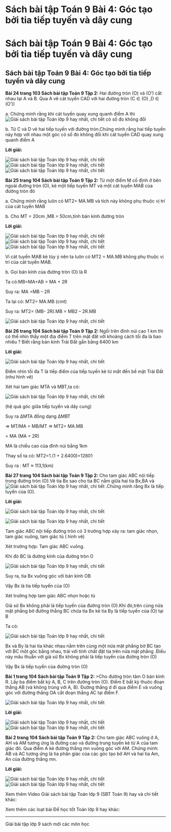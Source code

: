 # Sách bài tập Toán 9 Bài 4: Góc tạo bởi tia tiếp tuyến và dây cung

# Sách bài tập Toán 9 Bài 4: Góc tạo bởi tia tiếp tuyến và dây cung

## Sách bài tập Toán 9 Bài 4: Góc tạo bởi tia tiếp tuyến và dây cung

**Bài 24 trang 103 Sách bài tập Toán 9 Tập 2:** Hai đường tròn (O) và (O’) cắt nhau tại A và B. Qua A vẽ cát tuyến CAD với hai đường tròn (C ∈ (O) ,D ∈ (O’)) 

a. Chứng minh rằng khi cát tuyến quay xung quanh điểm A thì ![Giải sách bài tập Toán lớp 9 hay nhất, chi tiết](https://vietjack.com/giai-sbt-toan-9/images/bai-24-trang-103-sach-bai-tap-toan-9-tap-2-5.PNG) có số đo không đổi

b. Từ C và D vẽ hai tiếp tuyến với đường tròn.Chứng minh rằng hai tiếp tuyến này hợp với nhau một góc có số đo không đổi khi cát tuyến CAD quay xung quanh điểm A 

**Lời giải:**

![Giải sách bài tập Toán lớp 9 hay nhất, chi tiết](https://vietjack.com/giai-sbt-toan-9/images/bai-24-trang-103-sach-bai-tap-toan-9-tap-2-1.PNG) ![Giải sách bài tập Toán lớp 9 hay nhất, chi tiết](https://vietjack.com/giai-sbt-toan-9/images/bai-24-trang-103-sach-bai-tap-toan-9-tap-2-3.PNG) ![Giải sách bài tập Toán lớp 9 hay nhất, chi tiết](https://vietjack.com/giai-sbt-toan-9/images/bai-24-trang-103-sach-bai-tap-toan-9-tap-2-6.PNG)

**Bài 25 trang 104 Sách bài tập Toán 9 Tập 2:** Từ một điểm M cố định ở bên ngoài đường tròn (O), kẻ một tiếp tuyến MT và một cát tuyến MAB của đường tròn đó 

a. Chứng minh rằng luôn có MT2= MA.MB và tích này không phụ thuộc vị trí của cát tuyến MAB

b. Cho MT = 20cm ,MB = 50cm,tính bán kính đường tròn

**Lời giải:**

![Giải sách bài tập Toán lớp 9 hay nhất, chi tiết](https://vietjack.com/giai-sbt-toan-9/images/bai-25-trang-104-sach-bai-tap-toan-9-tap-2-1.PNG) ![Giải sách bài tập Toán lớp 9 hay nhất, chi tiết](https://vietjack.com/giai-sbt-toan-9/images/bai-25-trang-104-sach-bai-tap-toan-9-tap-2-2.PNG) ![Giải sách bài tập Toán lớp 9 hay nhất, chi tiết](https://vietjack.com/giai-sbt-toan-9/images/bai-25-trang-104-sach-bai-tap-toan-9-tap-2-3.PNG)

Vì cát tuyến MAB kẻ tùy ý nên ta luôn có MT2 = MA.MB không phụ thuộc vị trí của cát tuyến MAB.

b. Gọi bán kính của đường tròn (O) là R

Ta có:MB=MA+AB = MA + 2R

Suy ra: MA =MB – 2R

Ta lại có: MT2= MA.MB (cmt)

Suy ra: MT2= (MB- 2R).MB = MB2 – 2R.MB

![Giải sách bài tập Toán lớp 9 hay nhất, chi tiết](https://vietjack.com/giai-sbt-toan-9/images/bai-25-trang-104-sach-bai-tap-toan-9-tap-2-4.PNG)

**Bài 26 trang 104 Sách bài tập Toán 9 Tập 2:** Ngồi trên đỉnh núi cao 1 km thì có thể nhìn thấy một địa điểm T trên mặt đất với khoảng cách tối đa là bao nhiêu ? Biết rằng bán kính Trái Đất gần bằng 6400 km 

**Lời giải:**

![Giải sách bài tập Toán lớp 9 hay nhất, chi tiết](https://vietjack.com/giai-sbt-toan-9/images/bai-26-trang-104-sach-bai-tap-toan-9-tap-2-1.PNG)

Điểm nhìn tối đa T là tiếp điểm của tiếp tuyến kẻ từ mắt đến bề mặt Trái Đất (như hình vẽ) 

Xét hai tam giác MTA và MBT,ta có: 

![Giải sách bài tập Toán lớp 9 hay nhất, chi tiết](https://vietjack.com/giai-sbt-toan-9/images/bai-26-trang-104-sach-bai-tap-toan-9-tap-2-2.PNG)

(hệ quả góc giữa tiếp tuyến và dây cung) 

Suy ra ΔMTA đồng dạng ΔMBT

⇒ MT/MA = MB/MT => MT2= MA.MB

= MA (MA + 2R) 

MA là chiều cao của đỉnh núi bằng 1km

Thay số ta có: MT2=1.(1 + 2.6400)=12801

Suy ra : MT ≈ 113,1(km)

**Bài 27 trang 104 Sách bài tập Toán 9 Tập 2:** Cho tam giác ABC nội tiếp trong đường tròn (O).Vẽ tia Bx sao cho tia BC nằm giữa hai tia Bx,BA và ![Giải sách bài tập Toán lớp 9 hay nhất, chi tiết](https://vietjack.com/giai-sbt-toan-9/images/bai-27-trang-104-sach-bai-tap-toan-9-tap-2-2.PNG) .Chứng minh rằng Bx là tiếp tuyến của (O).

**Lời giải:**

![Giải sách bài tập Toán lớp 9 hay nhất, chi tiết](https://vietjack.com/giai-sbt-toan-9/images/bai-27-trang-104-sach-bai-tap-toan-9-tap-2-3.PNG)

![Giải sách bài tập Toán lớp 9 hay nhất, chi tiết](https://vietjack.com/giai-sbt-toan-9/images/bai-27-trang-104-sach-bai-tap-toan-9-tap-2-1.PNG)

Tam giác ABC nội tiếp đường tròn có 3 trường hợp xảy ra: tam giác nhọn, tam giác vuông, tam giác tù ( hình vẽ) 

Xét trường hợp: Tam giác ABC vuông. 

Khi đó BC là đường kính của đường tròn O 

![Giải sách bài tập Toán lớp 9 hay nhất, chi tiết](https://vietjack.com/giai-sbt-toan-9/images/bai-27-trang-104-sach-bai-tap-toan-9-tap-2-4.PNG)

Suy ra, tia Bx vuông góc với bán kính OB 

Vậy Bx là tia tiếp tuyến của (O) 

Xét trường hợp tam giác ABC nhọn hoặc tù 

Giả sử Bx không phải là tiếp tuyến của đường tròn (O).Khi đó,trên cùng nửa mặt phẳng bờ đường thẳng BC chứa tia Bx kẻ tia By là tiếp tuyến của (O) tại B 

Ta có: 

![Giải sách bài tập Toán lớp 9 hay nhất, chi tiết](https://vietjack.com/giai-sbt-toan-9/images/bai-27-trang-104-sach-bai-tap-toan-9-tap-2-11.PNG)

Bx và By là hai tia khác nhau nằm trên cùng một nửa mặt phẳng bờ BC tạo với BC một góc bằng nhau, trái với tính chất đặt tia trên nửa mặt phẳng .Điều này mâu thuẫn với giả sử Bx không phải là tiếp tuyến của đường tròn (O) 

Vậy Bx là tiếp tuyến của đường tròn (O)

**Bài 1 trang 104 Sách bài tập Toán 9 Tập 2:** >Cho đường tròn tâm O bán kính R. Lấy ba điểm bất kỳ A, B, C trên đường tròn (O). Điểm E bất kỳ thuôc đoạn thẳng AB (và không trùng với A, B). Đường thẳng d đi qua điểm E và vuông góc với đường thẳng OA cắt đoạn thẳng AC tại điểm F.

![Giải sách bài tập Toán lớp 9 hay nhất, chi tiết](https://vietjack.com/giai-sbt-toan-9/images/bai-1-trang-104-sach-bai-tap-toan-9-tap-2-1.PNG)

**Lời giải:**

![Giải sách bài tập Toán lớp 9 hay nhất, chi tiết](https://vietjack.com/giai-sbt-toan-9/images/bai-1-trang-104-sach-bai-tap-toan-9-tap-2-11.PNG) ![Giải sách bài tập Toán lớp 9 hay nhất, chi tiết](https://vietjack.com/giai-sbt-toan-9/images/bai-1-trang-104-sach-bai-tap-toan-9-tap-2-2.PNG)

**Bài 2 trang 104 Sách bài tập Toán 9 Tập 2:** Cho tam giác ABC vuông ở A, AH và AM tương ứng là đường cao và đường trung tuyến kẻ từ A của tam giác đó. Qua điểm A kẻ đường thẳng mn vuông góc với AM. Chứng minh: AB và AC tương ứng là tia phân giác của các góc tạo bở AH và hai tia Am, An của đường thẳng mn. 

**Lời giải:**

![Giải sách bài tập Toán lớp 9 hay nhất, chi tiết](https://vietjack.com/giai-sbt-toan-9/images/bai-2-trang-104-sach-bai-tap-toan-9-tap-2-1.PNG) ![Giải sách bài tập Toán lớp 9 hay nhất, chi tiết](https://vietjack.com/giai-sbt-toan-9/images/bai-2-trang-104-sach-bai-tap-toan-9-tap-2-2.PNG)

Xem thêm Video Giải sách bài tập Toán lớp 9 (SBT Toán 9) hay và chi tiết khác:

Xem thêm các loạt bài Để học tốt Toán lớp 9 hay khác:

* * *

Giải bài tập lớp 9 sách mới các môn học
